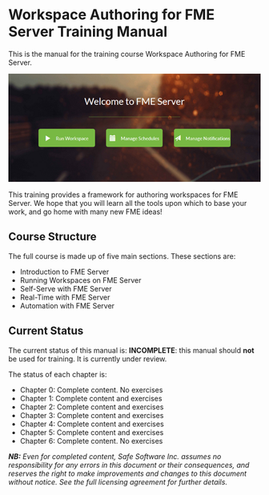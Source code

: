 <!--This file duplicates a little of the content to follow, but is added here because the content of this file is used for the landing page on GitBook-->

# Workspace Authoring for FME Server Training Manual #

This is the manual for the training course Workspace Authoring for FME Server.

![](./ServerAuthoring0Introduction/Images/0.0.ServerHomeScreen.png)

This training provides a framework for authoring workspaces for FME Server. We hope that you will learn all the tools upon which to base your work, and go home with many new FME ideas!

## Course Structure ##

The full course is made up of five main sections. These sections are:

- Introduction to FME Server
- Running Workspaces on FME Server
- Self-Serve with FME Server
- Real-Time with FME Server
- Automation with FME Server


## Current Status ##

The current status of this manual is: **INCOMPLETE**: this manual should **not** be used for training. It is currently under review.

The status of each chapter is:

- Chapter 0: Complete content. No exercises
- Chapter 1: Complete content and exercises
- Chapter 2: Complete content and exercises
- Chapter 3: Complete content and exercises
- Chapter 4: Complete content and exercises
- Chapter 5: Complete content and exercises
- Chapter 6: Complete content. No exercises
 
***NB:*** *Even for completed content, Safe Software Inc. assumes no responsibility for any errors in this document or their consequences, and reserves the right to make improvements and changes to this document without notice. See the full licensing agreement for further details.*